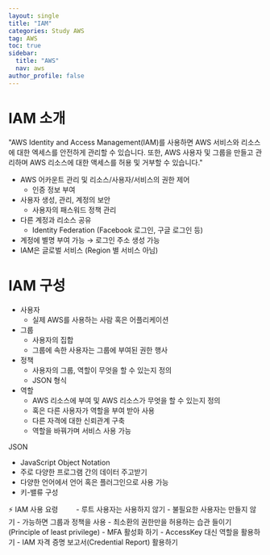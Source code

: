 ```yaml
---
layout: single
title: "IAM"
categories: Study AWS
tag: AWS
toc: true
sidebar:
  title: "AWS"
  nav: aws
author_profile: false
---
```


# IAM 소개

"AWS Identity and Access Management(IAM)를 사용하면 AWS 서비스와 리소스에 대한 엑세스를 안전하게 관리할 수 있습니다. 또한, AWS 사용자 및 그룹을 만들고 관리하며 AWS 리소스에 대한 액세스를 허용 및 거부할 수 있습니다."


- AWS 어카운트 관리 및 리소스/사용자/서비스의 권한 제어
    - 인증 정보 부여
- 사용자 생성, 관리, 계정의 보안
    - 사용자의 패스워드 정책 관리
- 다른 계정과 리소스 공유
  - Identity Federation (Facebook 로그인, 구글 로그인 등)
- 계정에 별명 부여 가능 → 로그인 주소 생성 가능
- IAM은 글로벌 서비스 (Region 별 서비스 아님)

# IAM 구성

- 사용자
  - 실제 AWS를 사용하는 사람 혹은 어플리케이션
- 그룹
  - 사용자의 집합
  - 그룹에 속한 사용자는 그룹에 부여된 권한 행사
- 정책
  - 사용자의 그룹, 역할이 무엇을 할 수 있는지 정의
  - JSON 형식
- 역할
  - AWS 리소스에 부여 및 AWS 리소스가 무엇을 할 수 있는지 정의
  - 혹은 다른 사용자가 역할을 부여 받아 사용
  - 다른 자격에 대한 신뢰관계 구축
  - 역할을 바꿔가며 서비스 사용 가능

JSON
  - JavaScript Object Notation
  - 주로 다양한 프로그램 간의 데이터 주고받기
  - 다양한 언어에서 언어 혹은 플러그인으로 사용 가능
  - 키-밸류 구성

<div class = "notice" markdown = "1">
⚡ IAM 사용 요령
&emsp;&emsp;
- 루트 사용자는 사용하지 않기
- 불필요한 사용자는 만들지 않기
- 가능하면 그룹과 정책을 사용
- 최소환의 권한만을 허용하는 습관 들이기 (Principle of least privilege)
- MFA 활성화 하기
- AccessKey 대신 역할을 활용하기
- IAM 자격 증명 보고서(Credential Report) 활용하기
</div>